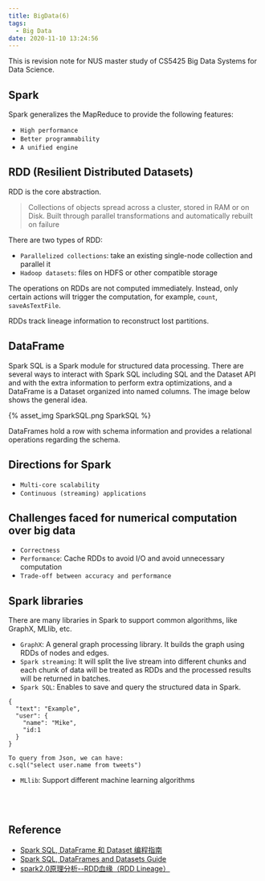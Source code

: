```yaml
---
title: BigData(6)
tags:
  - Big Data
date: 2020-11-10 13:24:56
---
```



This is revision note for NUS master study of CS5425 Big Data Systems for Data Science.

## Spark
Spark generalizes the MapReduce to provide the following features:

- `High performance`
- `Better programmability`
- `A unified engine`

## RDD (Resilient Distributed Datasets)
RDD is the core abstraction. 
> Collections of objects spread across a cluster, stored in RAM or on Disk. Built through parallel transformations and automatically rebuilt on failure

There are two types of RDD:

- `Parallelized collections`: take an existing single-node collection and parallel it
- `Hadoop datasets`: files on HDFS or other compatible storage

The operations on RDDs are not computed immediately. Instead, only certain actions will trigger the computation, for example, `count`, `saveAsTextFile`.

RDDs track lineage information to reconstruct lost partitions.

## DataFrame

Spark SQL is a Spark module for structured data processing. There are several ways to interact with Spark SQL including SQL and the Dataset API and with the extra information to perform extra optimizations, and a DataFrame is a Dataset organized into named columns. The image below shows the general idea.

{% asset_img SparkSQL.png SparkSQL %}

DataFrames hold a row with schema information and provides a relational operations regarding the schema.

## Directions for Spark

- `Multi-core scalability`
- `Continuous (streaming) applications`

## Challenges faced for numerical computation over big data

- `Correctness`
- `Performance`: Cache RDDs to avoid I/O and avoid unnecessary computation
- `Trade-off between accuracy and performance`

## Spark libraries
There are many libraries in Spark to support common algorithms, like GraphX, MLlib, etc.

- `GraphX`: A general graph processing library. It builds the graph using RDDs of nodes and edges.
- `Spark streaming`: It will split the live stream into different chunks and each chunk of data will be treated as RDDs and the processed results will be returned in batches.
- `Spark SQL`: Enables to save and query the structured data in Spark.
```
{
  "text": "Example",
  "user": {
    "name": "Mike",
    "id:1
  }
}

To query from Json, we can have:
c.sql("select user.name from tweets")
```
- `MLlib`: Support different machine learning algorithms








<br/>
<br/>

## Reference
- [Spark SQL, DataFrame 和 Dataset 编程指南](https://spark-reference-doc-cn.readthedocs.io/zh_CN/latest/programming-guide/sql-guide.html)
- [Spark SQL, DataFrames and Datasets Guide](https://spark.apache.org/docs/latest/sql-programming-guide.html)
- [spark2.0原理分析--RDD血缘（RDD Lineage）](https://blog.csdn.net/zg_hover/article/details/73159212)